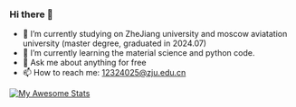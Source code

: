 ### Hi there 👋

- 🔭 I’m currently studying on ZheJiang university and moscow aviatation university (master degree, graduated in 2024.07)
- 🌱 I’m currently learning the material science and python code.
- 💬 Ask me about anything for free
- 📫 How to reach me: 12324025@zju.edu.cn

[![My Awesome Stats](https://awesome-github-stats.azurewebsites.net/user-stats/Louis?cardType=level&theme=github-dark&preferLogin=false)](https://git.io/awesome-stats-card)

<!--
**ShengLin1001/ShengLin1001** is a ✨ _special_ ✨ repository because its `README.md` (this file) appears on your GitHub profile.

Here are some ideas to get you started:

- 🔭 I’m currently studying on ZheJiang university and moscow aviatation university
- 🌱 I’m currently learning the machine learning and material science
- 👯 I’m looking to collaborate on ...
- 🤔 I’m looking for help with ...
- 💬 Ask me about anything for free
- 📫 How to reach me: 12324025@zju.edu.cn
- 😄 Pronouns: He/him
- ⚡ Fun fact: ...
-->
